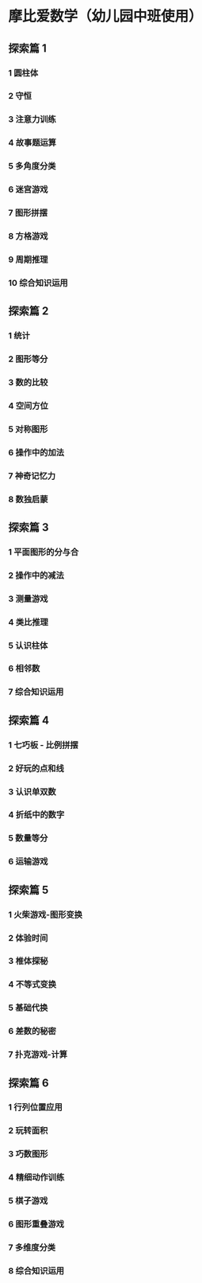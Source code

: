 # 摩比爱数学（幼儿园中班使用）
## 探索篇 1
### 1 圆柱体
### 2 守恒
### 3 注意力训练
### 4 故事题运算
### 5 多角度分类
### 6 迷宫游戏
### 7 图形拼摆
### 8 方格游戏
### 9 周期推理
### 10 综合知识运用

## 探索篇 2
### 1 统计
### 2 图形等分
### 3 数的比较
### 4 空间方位
### 5 对称图形
### 6 操作中的加法
### 7 神奇记忆力
### 8 数独启蒙

## 探索篇 3
### 1 平面图形的分与合
### 2 操作中的减法
### 3 测量游戏
### 4 类比推理
### 5 认识柱体
### 6 相邻数
### 7 综合知识运用

## 探索篇 4
### 1 七巧板 - 比例拼摆
### 2 好玩的点和线
### 3 认识单双数
### 4 折纸中的数字
### 5 数量等分
### 6 运输游戏

## 探索篇 5
### 1 火柴游戏-图形变换
### 2 体验时间
### 3 椎体探秘
### 4 不等式变换
### 5 基础代换
### 6 差数的秘密
### 7 扑克游戏-计算

## 探索篇 6
### 1 行列位置应用
### 2 玩转面积
### 3 巧数图形
### 4 精细动作训练
### 5 棋子游戏
### 6 图形重叠游戏
### 7 多维度分类
### 8 综合知识运用